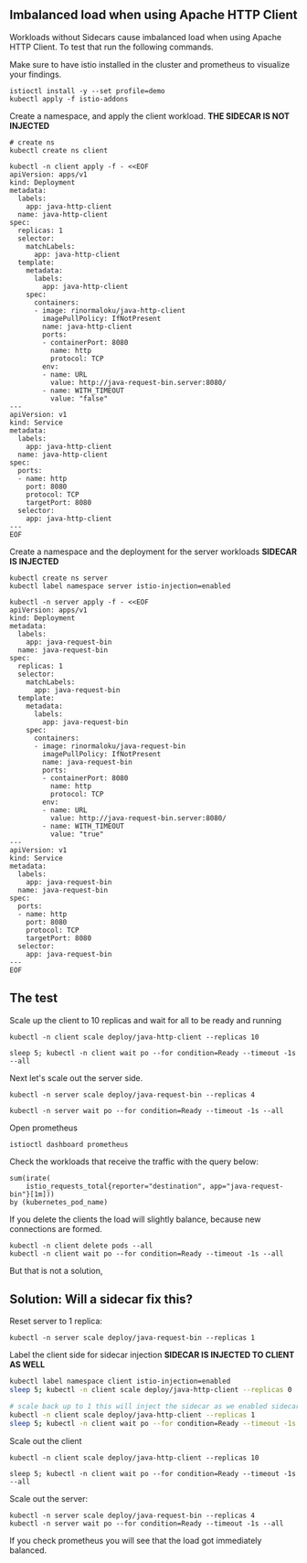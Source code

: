 ## Imbalanced load when using Apache HTTP Client

Workloads without Sidecars cause imbalanced load when using Apache HTTP Client. 
To test that run the following commands.

Make sure to have istio installed in the cluster and prometheus to visualize your findings.
```
istioctl install -y --set profile=demo
kubectl apply -f istio-addons
```

Create a namespace, and apply the client workload. **THE SIDECAR IS NOT INJECTED**
```
# create ns
kubectl create ns client

kubectl -n client apply -f - <<EOF
apiVersion: apps/v1
kind: Deployment
metadata:
  labels:
    app: java-http-client
  name: java-http-client
spec:
  replicas: 1
  selector:
    matchLabels:
      app: java-http-client
  template:
    metadata:
      labels:
        app: java-http-client
    spec:
      containers:
      - image: rinormaloku/java-http-client
        imagePullPolicy: IfNotPresent
        name: java-http-client
        ports:
        - containerPort: 8080
          name: http
          protocol: TCP
        env:
        - name: URL
          value: http://java-request-bin.server:8080/
        - name: WITH_TIMEOUT
          value: "false"
---
apiVersion: v1
kind: Service
metadata:
  labels:
    app: java-http-client
  name: java-http-client
spec:
  ports:
  - name: http
    port: 8080
    protocol: TCP
    targetPort: 8080
  selector:
    app: java-http-client
---
EOF
```

Create a namespace and the deployment for the server workloads **SIDECAR IS INJECTED**

```
kubectl create ns server
kubectl label namespace server istio-injection=enabled

kubectl -n server apply -f - <<EOF
apiVersion: apps/v1
kind: Deployment
metadata:
  labels:
    app: java-request-bin
  name: java-request-bin
spec:
  replicas: 1
  selector:
    matchLabels:
      app: java-request-bin
  template:
    metadata:
      labels:
        app: java-request-bin
    spec:
      containers:
      - image: rinormaloku/java-request-bin
        imagePullPolicy: IfNotPresent
        name: java-request-bin
        ports:
        - containerPort: 8080
          name: http
          protocol: TCP
        env:
        - name: URL
          value: http://java-request-bin.server:8080/
        - name: WITH_TIMEOUT
          value: "true" 
---
apiVersion: v1
kind: Service
metadata:
  labels:
    app: java-request-bin
  name: java-request-bin
spec:
  ports:
  - name: http
    port: 8080
    protocol: TCP
    targetPort: 8080
  selector:
    app: java-request-bin
---
EOF
```

## The test

Scale up the client to 10 replicas and wait for all to be ready and running
```
kubectl -n client scale deploy/java-http-client --replicas 10

sleep 5; kubectl -n client wait po --for condition=Ready --timeout -1s --all
```

Next let's scale out the server side.

```
kubectl -n server scale deploy/java-request-bin --replicas 4

kubectl -n server wait po --for condition=Ready --timeout -1s --all
```

Open prometheus
```
istioctl dashboard prometheus
```
Check the workloads that receive the traffic with the query below:
```
sum(irate(
    istio_requests_total{reporter="destination", app="java-request-bin"}[1m])) 
by (kubernetes_pod_name)
```

If you delete the clients the load will slightly balance, because new connections are formed.
```
kubectl -n client delete pods --all
kubectl -n client wait po --for condition=Ready --timeout -1s --all
```

But that is not a solution,


## Solution: Will a sidecar fix this?

Reset server to 1 replica:
```
kubectl -n server scale deploy/java-request-bin --replicas 1
```

Label the client side for sidecar injection **SIDECAR IS INJECTED TO CLIENT AS WELL**

```bash
kubectl label namespace client istio-injection=enabled
sleep 5; kubectl -n client scale deploy/java-http-client --replicas 0

# scale back up to 1 this will inject the sidecar as we enabled sidecar injection
kubectl -n client scale deploy/java-http-client --replicas 1
sleep 5; kubectl -n client wait po --for condition=Ready --timeout -1s --all
```

Scale out the client

```
kubectl -n client scale deploy/java-http-client --replicas 10

sleep 5; kubectl -n client wait po --for condition=Ready --timeout -1s --all
```

Scale out the server:
```
kubectl -n server scale deploy/java-request-bin --replicas 4
kubectl -n server wait po --for condition=Ready --timeout -1s --all
```

If you check prometheus you will see that the load got immediately balanced.